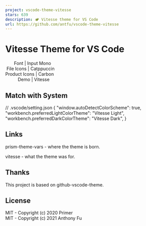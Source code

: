 ```yaml
---
project: vscode-theme-vitesse
stars: 639
description: 🏕 Vitesse theme for VS Code
url: https://github.com/antfu/vscode-theme-vitesse
---
```


Vitesse Theme for VS Code
=========================

       Font | Input Mono  
 File Icons | Catppuccin  
Product Icons | Carbon        
          Demo | Vitesse      

Match with System
-----------------

// .vscode/setting.json
{
  "window.autoDetectColorScheme": true,
  "workbench.preferredLightColorTheme": "Vitesse Light",
  "workbench.preferredDarkColorTheme": "Vitesse Dark",
}

Links
-----

prism-theme-vars - where the theme is born.

vitesse - what the theme was for.

Thanks
------

This project is based on github-vscode-theme.

License
-------

MIT - Copyright (c) 2020 Primer  
MIT - Copyright (c) 2021 Anthony Fu
